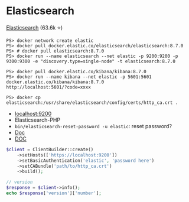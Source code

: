# Elasticsearch

<div class="row row-cols-md-2"><div>

[Elasticsearch](https://github.com/elastic/elasticsearch) (63.6k ⭐)

```
PS> docker network create elastic
PS> docker pull docker.elastic.co/elasticsearch/elasticsearch:8.7.0
PS> # docker pull elasticsearch:8.7.0
PS> docker run --name elasticsearch --net elastic -p 9200:9200 -p 9300:9300 -e "discovery.type=single-node" -t elasticsearch:8.7.0

PS> docker pull docker.elastic.co/kibana/kibana:8.7.0
PS> docker run --name kibana --net elastic -p 5601:5601 docker.elastic.co/kibana/kibana:8.7.0
http://localhost:5601/?code=xxxx

PS> docker cp elasticsearch:/usr/share/elasticsearch/config/certs/http_ca.crt .
```
</div><div>

* [localhost:9200](http://localhost:9200)
* Elasticsearch-PHP
* `bin/elasticsearch-reset-password -u elastic`: reset password?
* [Doc](https://www.elastic.co/guide/en/elasticsearch/reference/8.7/docker.html)
* [DOC](https://github.com/elastic/elasticsearch-php)

```php
$client = ClientBuilder::create()
    ->setHosts(['https://localhost:9200'])
    ->setBasicAuthentication('elastic', 'password here')
    ->setCABundle('path/to/http_ca.crt')
    ->build();

// version
$response = $client->info();
echo $response['version']['number'];
```
</div></div>